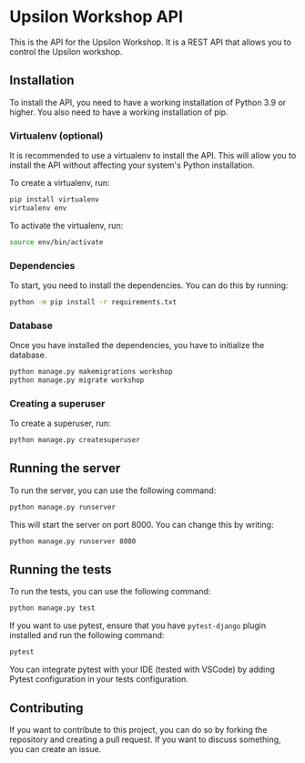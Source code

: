 # Upsilon Workshop API

This is the API for the Upsilon Workshop. It is a REST API that allows you to
control the Upsilon workshop.

## Installation

To install the API, you need to have a working installation of Python 3.9 or
higher. You also need to have a working installation of pip.

### Virtualenv (optional)

It is recommended to use a virtualenv to install the API. This will allow you
to install the API without affecting your system's Python installation.

To create a virtualenv, run:

```bash
pip install virtualenv
virtualenv env
```

To activate the virtualenv, run:

```bash
source env/bin/activate
```

### Dependencies

To start, you need to install the dependencies. You can do this by running:

```bash
python -m pip install -r requirements.txt
```

### Database

Once you have installed the dependencies, you have to initialize the database.

```bash
python manage.py makemigrations workshop
python manage.py migrate workshop
```

### Creating a superuser

To create a superuser, run:

```bash
python manage.py createsuperuser
```

## Running the server

To run the server, you can use the following command:

```bash
python manage.py runserver
```

This will start the server on port 8000. You can change this by writing:

```bash
python manage.py runserver 8080
```

## Running the tests

To run the tests, you can use the following command:

```bash
python manage.py test
```

If you want to use pytest, ensure that you have `pytest-django` plugin installed
and run the following command:

```bash
pytest
```

You can integrate pytest with your IDE (tested with VSCode) by adding Pytest
configuration in your tests configuration.

## Contributing

If you want to contribute to this project, you can do so by forking the
repository and creating a pull request. If you want to discuss something, you
can create an issue.
